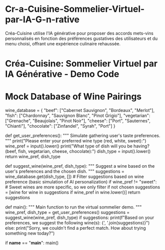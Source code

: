 # Cr-a-Cuisine-Sommelier-Virtuel-par-IA-G-n-rative
Créa-Cuisine utilise l'IA générative pour proposer des accords mets-vins personnalisés en fonction des préférences gustatives des utilisateurs et du menu choisi, offrant une expérience culinaire rehaussée.
# Créa-Cuisine: Sommelier Virtuel par IA Générative - Demo Code

# Mock Database of Wine Pairings
wine_database = {
    "beef": ["Cabernet Sauvignon", "Bordeaux", "Merlot"],
    "fish": ["Chardonnay", "Sauvignon Blanc", "Pinot Grigio"],
    "vegetarian": ["Grenache", "Beaujolais", "Pinot Noir"],
    "cheese": ["Port", "Sauternes", "Chianti"],
    "chocolate": ["Zinfandel", "Syrah", "Port"]
}

def get_user_preferences():
    """
    Simulate gathering user's taste preferences.
    """
    print("Please enter your preferred wine type (red, white, sweet):")
    wine_pref = input().lower()
    print("What type of dish will you be having? (beef, fish, vegetarian, cheese, chocolate):")
    dish_type = input().lower()
    return wine_pref, dish_type

def suggest_wine(wine_pref, dish_type):
    """
    Suggest a wine based on the user's preferences and the chosen dish.
    """
    suggestions = wine_database.get(dish_type, [])
    # Filter suggestions based on wine preference (basic simulation of AI personalization)
    if wine_pref != "sweet":  # Sweet wines are more specific, so we only filter if not chosen
        suggestions = [wine for wine in suggestions if wine_pref in wine.lower()]
    return suggestions

def main():
    """
    Main function to run the virtual sommelier demo.
    """
    wine_pref, dish_type = get_user_preferences()
    suggestions = suggest_wine(wine_pref, dish_type)
    if suggestions:
        print(f"Based on your preferences, we suggest the following wine(s): {', '.join(suggestions)}")
    else:
        print("Sorry, we couldn't find a perfect match. How about trying something new today?")

if __name__ == "__main__":
    main()
